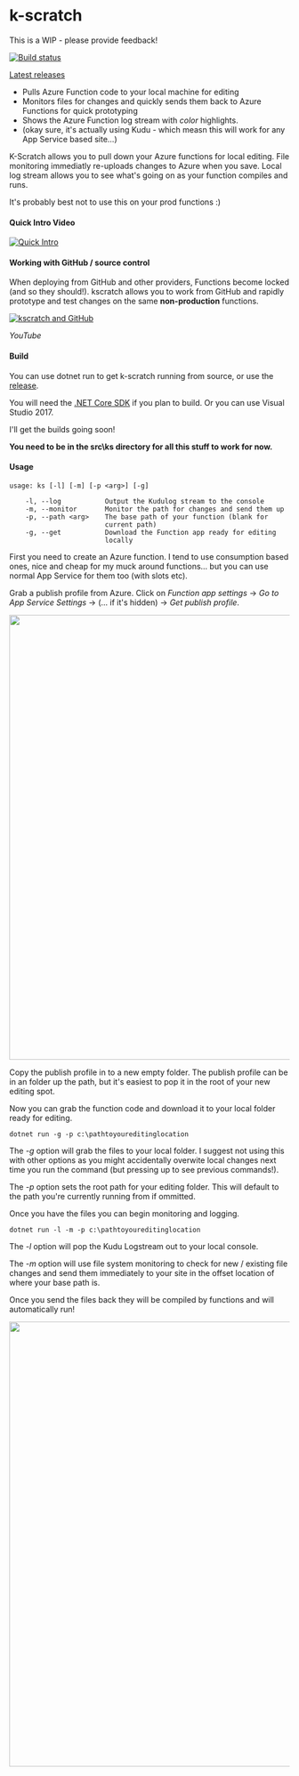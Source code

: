 # k-scratch

This is a WIP - please provide feedback!

[![Build status](https://ci.appveyor.com/api/projects/status/3e3bkjyc7ia4gy59/branch/master?svg=true)](https://ci.appveyor.com/project/jakkaj/k-scratch/branch/master)

[Latest releases](https://github.com/jakkaj/k-scratch/releases)

 - Pulls Azure Function code to your local machine for editing
 - Monitors files for changes and quickly sends them back to Azure Functions for quick prototyping
 - Shows the Azure Function log stream with *color* highlights. 
 - (okay sure, it's actually using Kudu - which measn this will work for any App Service based site...)


K-Scratch allows you to pull down your Azure functions for local editing. File monitoring immediatly re-uploads changes to Azure when you save. Local log stream allows you to see what's going on as your function compiles and runs. 

It's probably best not to use this on your prod functions :)

#### Quick Intro Video
[![Quick Intro](http://img.youtube.com/vi/J6y_K6dUhSQ/0.jpg)](http://www.youtube.com/watch?v=J6y_K6dUhSQ "Quick Intro")

#### Working with GitHub / source control

When deploying from GitHub and other providers, Functions become locked (and so they should!). kscratch allows you to work from GitHub and rapidly prototype and test changes on the same **non-production** functions. 

[![kscratch and GitHub](http://img.youtube.com/vi/hN2bL7pxx7w/0.jpg)](http://www.youtube.com/watch?v=hN2bL7pxx7w "kscratch and GitHub")

*YouTube*

#### Build

You can use dotnet run to get k-scratch running from source, or use the [release](https://github.com/jakkaj/k-scratch/releases). 

You will need the [.NET Core SDK](https://www.microsoft.com/net/core/#windowsvs2017) if you plan to build. Or you can use Visual Studio 2017. 

I'll get the builds going soon!

**You need to be in the src\ks directory for all this stuff to work for now.**

#### Usage

```
usage: ks [-l] [-m] [-p <arg>] [-g]

    -l, --log           Output the Kudulog stream to the console
    -m, --monitor       Monitor the path for changes and send them up
    -p, --path <arg>    The base path of your function (blank for
                        current path)
    -g, --get           Download the Function app ready for editing
                        locally
```

First you need to create an Azure function. I tend to use consumption based ones, nice and cheap for my muck around functions... but you can use normal App Service for them too (with slots etc). 

Grab a publish profile from Azure. Click on *Function app settings* -> *Go to App Service Settings* -> (... if it's hidden) -> *Get publish profile*. 

<image src="https://cloud.githubusercontent.com/assets/5225782/23344608/ac7c44d4-fcd3-11e6-90f2-0291a31f1522.gif" width="800px"/>

Copy the publish profile in to a new empty folder. The publish profile can be in an folder up the path, but it's easiest to pop it in the root of your new editing spot. 

Now you can grab the function code and download it to your local folder ready for editing. 

```
dotnet run -g -p c:\pathtoyoureditinglocation
```

The *-g* option will grab the files to your local folder. I suggest not using this with other options as you might accidentally overwite local changes next time you run the command (but pressing up to see previous commands!).

The *-p* option sets the root path for your editing folder. This will default to the path you're currently running from if ommitted. 

Once you have the files you can begin monitoring and logging. 

```
dotnet run -l -m -p c:\pathtoyoureditinglocation
```

The *-l* option will pop the Kudu Logstream out to your local console. 

The *-m* option will use file system monitoring to check for new / existing file changes and send them immediately to your site in the offset location of where your base path is.

Once you send the files back they will be compiled by functions and will automatically run!

<img src="https://cloud.githubusercontent.com/assets/5225782/23344942/7b6a1f28-fcd9-11e6-8cdc-5ca5df20db37.gif" width="800px"/>
